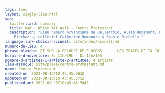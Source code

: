```yaml
---
tags: lieu
layout: single-lieu.html
seo:
  twitter:card: summary
  title: WAW - White Art Walk - Centre Protestant
  description: "Lieu numéro 4/Vinciane de Bellefroid, Alain Hubinont, Philippe
    Pinckaers, collectif Catherine Rombouts & Sophie Richelle "
language-link-choisir-accueil: site/index/accueil.md
numero-du-lieu: 4
phrase-blanche: ET SUR LA PELOUSE DE FLOCONS       LES TRACES DE TA JOIE BLANCHE
horaire-d-ouverture: Sa 11h>19h - Di 13h>19h
nombre-d-artistes-1-artiste-2-artistes: 4 artiste
lieu-associe: site/place/centre-protestant.md
name: Centre Protestant
created-on: 2021-08-13T10:45:45.563Z
updated-on: 2021-08-13T10:45:45.575Z
published-on: 2021-08-13T10:45:45.584Z
---
```

